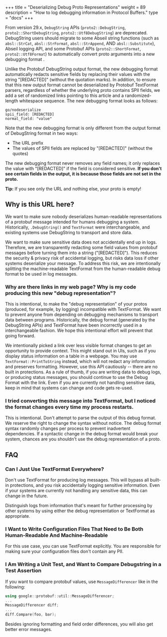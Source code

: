 +++
title = "Deserializing Debug Proto Representations"
weight = 89
description = "How to log debugging information in Protocol Buffers."
type = "docs"
+++

From version 29.x, `DebugString` APIs (`proto2::DebugString`,
`proto2::ShortDebugString`, `proto2::Utf8DebugString`) are deprecated.
DebugString users should migrate to some Abseil string functions (such as
`absl::StrCat`, `absl::StrFormat`, `absl::StrAppend`, AND `absl::Substitute`),
Abseil logging API, and some Protobuf APIs (`proto2::ShortFormat`,
`proto2::Utf8Format`) to automatically convert proto arguments into a new
debugging format .

Unlike the Protobuf DebugString output format, the new debugging format
automatically redacts sensitive fields by replacing their values with the string
"[REDACTED]" (without the quotation marks). In
addition, to ensure that this new output format cannot be deserialized by
Protobuf TextFormat parsers, regardless of whether the underlying proto contains
SPII fields, we add a set of randomized links pointing to this article
and a randomized-length whitespace sequence. The new debugging format looks as
follows:

```none
go/nodeserialize
spii_field: [REDACTED]
normal_field: "value"
```

Note that the new debugging format is only different from the output format of
DebugString format in two ways:

*   The URL prefix
*   The values of SPII fields are replaced by
    "[REDACTED]" (without the quotes)

The new debugging format never removes any field names; it only replaces the
value with
"[REDACTED]" if the field is considered sensitive.
**If you don't see certain fields in the output, it is because those fields are
not set in the proto.**

**Tip:** If you see only the URL and nothing else, your proto is empty!

## Why is this URL here?

We want to make sure nobody deserializes human-readable representations of a
protobuf message intended for humans debugging a system. Historically,
`.DebugString()` and `TextFormat` were interchangeable, and existing systems use
DebugString to transport and store data.

We want to make sure sensitive data does not accidentally end up in logs.
Therefore, we are transparently redacting some field values from protobuf
messages before turning them into a string
("[REDACTED]"). This reduces the security & privacy
risk of accidental logging, but risks data loss if other systems deserialize
your message. To address this risk, we are intentionally splitting the
machine-readable TextFormat from the human-readable debug format to be used in
log messages.

### Why are there links in my web page? Why is my code producing this new "debug representation"?

This is intentional, to make the "debug representation" of your protos
(produced, for example, by logging) incompatible with TextFormat. We want to
prevent anyone from depending on debugging mechanisms to transport data between
programs. Historically, the debug format (generated by the DebugString APIs) and
TextFormat have been incorrectly used in a interchangeable fashion. We hope this
intentional effort will prevent that going forward.

We intentionally picked a link over less visible format changes to get an
opportunity to provide context. This might stand out in UIs, such as if you
display status information on a table in a webpage. You may use
`TextFormat::PrintToString` instead, which will not redact any information and
preserves formatting. However, use this API cautiously -- there are no built in
protections. As a rule of thumb, if you are writing data to debug logs, or
producing status messages, you should continue to use the Debug Format with the
link. Even if you are currently not handling sensitive data, keep in mind that
systems can change and code gets re-used.

### I tried converting this message into TextFormat, but I noticed the format changes every time my process restarts.

This is intentional. Don't attempt to parse the output of this debug format. We
reserve the right to change the syntax without notice. The debug format syntax
randomly changes per process to prevent inadvertent dependencies. If a syntactic
change in the debug format would break your system, chances are you shouldn't
use the debug representation of a proto.

## FAQ

### Can I Just Use TextFormat Everywhere?

Don't use TextFormat for producing log messages. This will bypass all built-in
protections, and you risk accidentally logging sensitive information. Even if
your systems are currently not handling any sensitive data, this can change in
the future.

Distinguish logs from information that's meant for further processing by other
systems by using either the debug representation or TextFormat as appropriate.

### I Want to Write Configuration Files That Need to Be Both Human-Readable And Machine-Readable

For this use case, you can use TextFormat explicitly. You are responsible for
making sure your configuration files don't contain any PII.

### I Am Writing a Unit Test, and Want to Compare Debugstring in a Test Assertion

If you want to compare protobuf values, use `MessageDifferencer` like in the
following:

```cpp
using google::protobuf::util::MessageDifferencer;
...
MessageDifferencer diff;
...
diff.Compare(foo, bar);
```

Besides ignoring formatting and field order differences, you will also get
better error messages.
